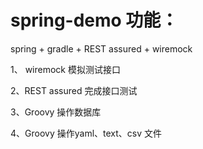 # spring-demo 功能：

spring + gradle + REST assured + wiremock

1、 wiremock 模拟测试接口

2、REST assured 完成接口测试

3、Groovy 操作数据库

4、Groovy 操作yaml、text、csv 文件
